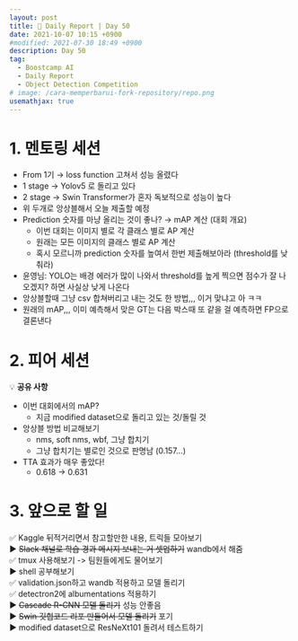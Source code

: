 ```yaml
---
layout: post
title: 📔 Daily Report | Day 50
date: 2021-10-07 10:15 +0900
#modified: 2021-07-30 18:49 +0900
description: Day 50
tag:
  - Boostcamp AI
  - Daily Report
  - Object Detection Competition
# image: /cara-memperbarui-fork-repository/repo.png
usemathjax: true
---
```


# 1. 멘토링 세션

- From 1기 → loss function 고쳐서 성능 올렸다
- 1 stage → Yolov5 로 돌리고 있다
- 2 stage → Swin Transformer가 혼자 독보적으로 성능이 높다
- 위 두개로 앙상블해서 오늘 제출할 예정
- Prediction 숫자를 마냥 올리는 것이 좋나? → mAP 계산 (대회 개요)
    - 이번 대회는 이미지 별로 각 클래스 별로 AP 계산
    - 원래는 모든 이미지의 클래스 별로 AP 계산
    - 혹시 모르니까 prediction 숫자를 높여서 한번 제출해보아라 (threshold를 낮춰라)
- 윤영님: YOLO는 배경 에러가 많이 나와서 threshold를 높게 찍으면 점수가 잘 나오겠지? 하면 사실상 낮게 나온다
- 앙상블할때 그냥 csv 합쳐버리고 내는 것도 한 방법,,, 이거 맞냐고 아 ㅋㅋ
- 원래의 mAP,,, 이미 예측해서 맞은 GT는 다음 박스때 또 같을 걸 예측하면 FP으로 결론낸다

# 2. 피어 세션

💡 **공유 사항**

- 이번 대회에서의 mAP?
    - 지금 modified dataset으로 돌리고 있는 것/돌릴 것
- 앙상블 방법 비교해보기
    - nms, soft nms, wbf, 그냥 합치기
    - 그냥 합치기는 별로인 것으로 판명남 (0.157...)
- TTA 효과가 매우 좋았다!
    - 0.618 → 0.631

# 3. 앞으로 할 일

✅ Kaggle 뒤적거리면서 참고할만한 내용, 트릭들 모아보기\
▶️ ~~Slack 채널로 학습 경과 메시지 보내는 거 셋업하기~~ wandb에서 해줌\
✅ tmux 사용해보기 -> 팀원들에게도 물어보기\
▶️ shell 공부해보기\
✅ validation.json하고 wandb 적용하고 모델 돌리기\
✅ detectron2에 albumentations 적용하기\
▶️ ~~Cascade R-CNN 모델 돌리기~~ 성능 안좋음\
▶️ ~~Swin 깃헙코드 리포 만들어서 모델 돌리기~~ 포기\
▶️ modified dataset으로 ResNeXt101 돌려서 테스트하기